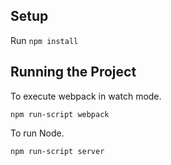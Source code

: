 

## Setup

Run `npm install`



## Running the Project

To execute webpack in watch mode.

```
npm run-script webpack
```

To run Node.

```
npm run-script server
```
